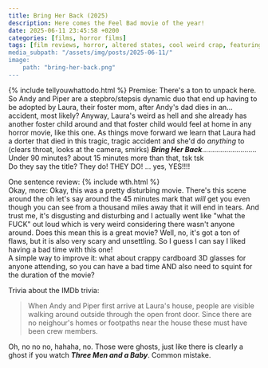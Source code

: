 ```yaml
---
title: Bring Her Back (2025)
description: Here comes the Feel Bad movie of the year!
date: 2025-06-11 23:45:58 +0200
categories: [films, horror films]
tags: [film reviews, horror, altered states, cool weird crap, featuring a dog, just shaman stuff, let's die our way out, long hair is scary, middleofnowherecore, pretty metal, vhs nostalgia, what the hell was that, wrong place wrong face, ñam ñam qué rico, movies that tell you what you should do, they say the title]
media_subpath: "/assets/img/posts/2025-06-11/"
image:
    path: "bring-her-back.png"
---
```

{% include tellyouwhattodo.html %}
<span class="reviewsection">Premise:</span> There's a ton to unpack here. So Andy and Piper are a stepbro/stepsis dynamic duo that end up having to be adopted by Laura, their foster mom, after Andy's dad dies in an... accident, most likely? Anyway, Laura's weird as hell and she already has another foster child around and that foster child would feel at home in any horror movie, like this one. As things move forward we learn that Laura had a dorter that died in this tragic, tragic accident and she'd do *anything* to (clears throat, looks at the camera, smirks) ***Bring Her Back***...........................<br/>
<span class="reviewsection">Under 90 minutes?</span> about 15 minutes more than that, tsk tsk<br/>
<span class="reviewsection">Do they say the title?</span> They do! THEY DO! ... yes, YES!!!!

<span class="reviewsection">One sentence review:</span> {% include wth.html %}<br/>
<span class="reviewsection">Okay, more:</span> Okay, this was a pretty disturbing movie. There's this scene around the oh let's say around the 45 minutes mark that *will* get you even though you can see from a thousand miles away that it will end in tears. And trust me, it's disgusting and disturbing and I actually went like "what the FUCK" out loud which is very weird considering there wasn't anyone around. Does this mean this is a great movie? Well, no, it's got a ton of flaws, but it is also very scary and unsettling. So I guess I can say I liked having a bad time with this one!<br/>
<span class="reviewsection">A simple way to improve it:</span> what about crappy cardboard 3D glasses for anyone attending, so you can have a bad time AND also need to squint for the duration of the movie?

<span class="reviewsection">Trivia about the IMDb trivia:</span>
> When Andy and Piper first arrive at Laura's house, people are visible walking around outside through the open front door. Since there are no neighour's homes or footpaths near the house these must have been crew members.

Oh, no no no, hahaha, no. Those were ghosts, just like there is clearly a ghost if you watch ***Three Men and a Baby***. Common mistake.